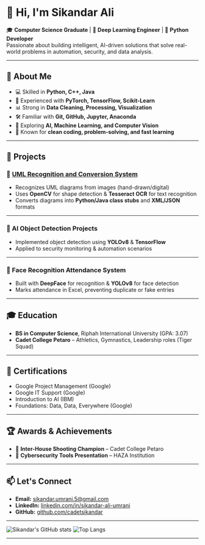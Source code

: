# 👋 Hi, I'm Sikandar Ali

🎓 **Computer Science Graduate** | 🤖 **Deep Learning Engineer** | 🐍 **Python Developer**  
Passionate about building intelligent, AI-driven solutions that solve real-world problems in automation, security, and data analysis.

---

## 🧠 About Me
- 💻 Skilled in **Python, C++, Java**
- 🤖 Experienced with **PyTorch, TensorFlow, Scikit-Learn**
- 📊 Strong in **Data Cleaning, Processing, Visualization**
- 🛠 Familiar with **Git, GitHub, Jupyter, Anaconda**
- 🚀 Exploring **AI, Machine Learning, and Computer Vision**
- 🎯 Known for **clean coding, problem-solving, and fast learning**

---

## 📂 Projects

### 🔹 [UML Recognition and Conversion System](https://github.com/sikandar27666/Hand-Sketched-UML-Diagram-Recognition-and-Conversion)
- Recognizes UML diagrams from images (hand-drawn/digital)  
- Uses **OpenCV** for shape detection & **Tesseract OCR** for text recognition  
- Converts diagrams into **Python/Java class stubs** and **XML/JSON** formats  

---

### 🔹 AI Object Detection Projects
- Implemented object detection using **YOLOv8** & **TensorFlow**
- Applied to security monitoring & automation scenarios

---

### 🔹 Face Recognition Attendance System
- Built with **DeepFace** for recognition & **YOLOv8** for face detection
- Marks attendance in Excel, preventing duplicate or fake entries

---

## 🎓 Education
- **BS in Computer Science**, Riphah International University (GPA: 3.07)  
- **Cadet College Petaro** – Athletics, Gymnastics, Leadership roles (Tiger Squad)  

---

## 📜 Certifications
- Google Project Management (Google)
- Google IT Support (Google)
- Introduction to AI (IBM)
- Foundations: Data, Data, Everywhere (Google)

---

## 🏆 Awards & Achievements
- 🥇 **Inter-House Shooting Champion** – Cadet College Petaro
- 🎤 **Cybersecurity Tools Presentation** – HAZA Institution

---

## 📫 Let's Connect
- **Email:** [sikandar.umrani.5@gmail.com](mailto:sikandar.umrani.5@gmail.com)  
- **LinkedIn:** [linkedin.com/in/sikandar-ali-umrani](https://www.linkedin.com/in/sikandar-ali-umrani/)  
- **GitHub:** [github.com/cadetsikandar](https://github.com/cadetsikandar)  

---

![Sikandar's GitHub stats](https://github-readme-stats.vercel.app/api?username=cadetsikandar&show_icons=true&theme=radical)
![Top Langs](https://github-readme-stats.vercel.app/api/top-langs/?username=cadetsikandar&layout=compact&theme=radical)

---
